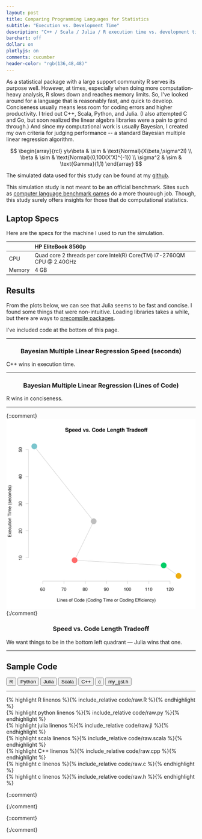 ```yaml
---
layout: post
title: Comparing Programming Languages for Statistics
subtitle: "Execution vs. Development Time"
description: "C++ / Scala / Julia / R execution time vs. development time"
barchart: off
dollar: on
plotlyjs: on
comments: cucumber
header-color: "rgb(136,48,48)"
---
```


As a statistical package with a large support community R serves its purpose
well. However, at times, especially when doing more computation-heavy analysis,
R slows down and reaches memory limits. So, I've looked around for a language
that is reasonably fast, and quick to develop. Conciseness usually means less
room for coding errors and higher productivity. I tried out C++, Scala, Python,
and Julia. (I also attempted C and Go, but soon realized the linear algebra
libraries were a pain to grind through.) And since my computational work is
usually Bayesian, I created my own criteria for judging performance -- a
standard Bayesian multiple linear regression algorithm.

$$
\begin{array}{rcl}
  y\v\beta & \sim & \text{Normal}(X\beta,\sigma^2I) \\
     \beta & \sim & \text{Normal}(0,100(X'X)^{-1}) \\
  \sigma^2 & \sim & \text{Gamma}(1,1)
\end{array}
$$

The simulated data used for this study can be found at my
[github](https://github.com/luiarthur/progSpeedCompare/blob/master/data/dat.txt).

This simulation study is not meant to be an official benchmark. Sites such as
[computer language benchmark
games](http://benchmarksgame.alioth.debian.org/u64q/compare.php?lang=scala&lang2=gpp)
do a more thourough job. Though, this study surely offers insights for those
that do computational statistics.

## Laptop Specs

Here are the specs for the machine I used to run the simulation.

| | HP EliteBook 8560p|
|:---|:---|
| CPU    | Quad core 2 threads per core Intel(R) Core(TM) i7-2760QM CPU @ 2.40GHz |
| Memory | 4 GB |

## Results
From the plots below, we can see that Julia seems to be fast and concise. I
found some things that were non-intuitive. Loading libraries takes a while, but
there are ways to [precompile
packages](https://groups.google.com/forum/#!topic/julia-users/uQfBNtJksRo).

I've included code at the bottom of this page.

***

<h3 style="text-align:center"> Bayesian Multiple Linear Regression Speed (seconds) </h3> 
<div id="speed"></div>
<span class="caption text-muted"> C++ wins in execution time. </span>

***

<h3 style="text-align:center"> Bayesian Multiple Linear Regression (Lines of Code) </h3>
<div id="conciseness"></div>
<span class="caption text-muted"> R wins in conciseness. </span>

***

{::comment} ![Overall Comparison](/assets/langcompare/img/vs.svg) {:/comment}
<h3 style="text-align:center"> Speed vs. Code Length Tradeoff </h3>
<div id="scatplot" class="plotly-graph-div"></div>
<span class="caption text-muted">We want things to be in the bottom left quadrant &mdash;  Julia wins that one.</span>

***


## Sample Code
<div class="btn-group" role="group" aria-label="...">
  <button type="button" class="rcode btn btn-default">R</button>
  <button type="button" class="pycode btn btn-default">Python</button>
  <button type="button" class="jlcode btn btn-default">Julia</button>
  <button type="button" class="scalacode btn btn-default">Scala</button>
  <button type="button" class="cppcode btn btn-default">C++</button>
  <button type="button" class="ccode btn btn-default">c</button>
  <button type="button" class="hcode btn btn-default">my_gsl.h</button>
</div>

***

<div class="mycode hide" id="r">
{% highlight R linenos %}{% include_relative code/raw.R %}{% endhighlight %}
</div>
<div class="mycode hide" id="py">
{% highlight python linenos %}{% include_relative code/raw.py %}{% endhighlight %}
</div>
<div class="mycode hide" id="jl">
{% highlight julia linenos %}{% include_relative code/raw.jl %}{% endhighlight %}
</div>
<div class="mycode hide" id="scala">
{% highlight scala linenos %}{% include_relative code/raw.scala %}{% endhighlight %}
</div>
<div class="mycode hide" id="cpp">
{% highlight C++ linenos %}{% include_relative code/raw.cpp %}{% endhighlight %}
</div>
<div class="mycode hide" id="c">
{% highlight c linenos %}{% include_relative code/raw.c %}{% endhighlight %}
</div>
<div class="mycode hide" id="h">
{% highlight c linenos %}{% include_relative code/raw.h %}{% endhighlight %}
</div>


<script> 
$(document).ready(function(){
  $("button.rcode").click(function(){$(".mycode").attr("class","mycode hide"); $("#r").attr("class","mycode show");});
  $("button.pycode").click(function(){$(".mycode").attr("class","mycode hide"); $("#py").attr("class","mycode show");});
  $("button.jlcode").click(function(){$(".mycode").attr("class","mycode hide"); $("#jl").attr("class","mycode show");});
  $("button.scalacode").click(function(){$(".mycode").attr("class","mycode hide"); $("#scala").attr("class","mycode show");});
  $("button.cppcode").click(function(){$(".mycode").attr("class","mycode hide"); $("#cpp").attr("class","mycode show");});
  $("button.ccode").click(function(){$(".mycode").attr("class","mycode hide"); $("#c").attr("class","mycode show");});
  $("button.hcode").click(function(){$(".mycode").attr("class","mycode hide"); $("#h").attr("class","mycode show");});
});
</script>

{::comment}
<script>
  var data = [{code:"C++",color:"goldenrod",val:1.9},
              {code:"Scala",color:"mediumseagreen",val:7.2},
              {code:"Julia",color:"crimson",val:3.6},
              {code:"Python",color:"grey",val:23.5},
              {code:"R",color:"darkcyan",val:51.2}];
  barchart(data,"#speed",1);
</script>
{:/comment}


{::comment}
<script>
  var data = [{code:"C++",color:"goldenrod",val:124},
              {code:"Scala",color:"mediumseagreen",val:117},
              {code:"Julia",color:"crimson",val:75},
              {code:"Python",color:"grey",val:84},
              {code:"R",color:"darkcyan",val:56}];
  barchart(data,"#conciseness");
</script>
{:/comment}

<script>
    window.PLOTLYENV=window.PLOTLYENV || {};
    window.PLOTLYENV.BASE_URL="https://plot.ly";
   Plotly.newPlot('scatplot', [{"type":"scatter","y":[1.9,7.2,3.6,23.5,51.2],"text":["C++","Scala","Julia","Python","R"],"line":{"width":1,"color":"grey"},"x":[124,117,75,84,56],"marker":{"size":20,"color":["goldenrod","mediumseagreen","crimson","lightgrey","darkcyan"]}}],  {"yaxis":{"title":"Execution Time (seconds)","zeroline":false},"xaxis":{"title":"Lines of Code"},"margin":{"r":50,"l":50,"b":50,"t":0},"height":470}, {showLink: false});
</script>

<script>
    window.PLOTLYENV=window.PLOTLYENV || {};
    window.PLOTLYENV.BASE_URL="https://plot.ly";
   Plotly.newPlot('speed', [{"type":"bar","y":[1.9,7.2,3.6,23.5,51.2],"x":["C++","Scala","Julia","Python","R"],"marker":{"color":["goldenrod","mediumseagreen","crimson","lightgrey","darkcyan"]}}],  {"yaxis":{"showticklabels":false,"zeroline":false,"showgrid":false},"text":[124,117,75,84,56],"annotations":[{"xanchor":"center","yanchor":"bottom","x":"C++","text":1.9,"showarrow":false,"y":1.9},{"xanchor":"center","yanchor":"bottom","x":"Scala","text":7.2,"showarrow":false,"y":7.2},{"xanchor":"center","yanchor":"bottom","x":"Julia","text":3.6,"showarrow":false,"y":3.6},{"xanchor":"center","yanchor":"bottom","x":"Python","text":23.5,"showarrow":false,"y":23.5},{"xanchor":"center","yanchor":"bottom","x":"R","text":51.2,"showarrow":false,"y":51.2}],"margin":{"t":0},"height":470}, {showLink: false});
</script>

<script>
    window.PLOTLYENV=window.PLOTLYENV || {};
    window.PLOTLYENV.BASE_URL="https://plot.ly";
   Plotly.newPlot('conciseness', [{"type":"bar","y":[124,117,75,84,56],"x":["C++","Scala","Julia","Python","R"],"marker":{"color":["goldenrod","mediumseagreen","crimson","lightgrey","darkcyan"]}}],  {"yaxis":{"showticklabels":false,"zeroline":false,"showgrid":false},"text":[124,117,75,84,56],"annotations":[{"xanchor":"center","yanchor":"bottom","x":"C++","text":124,"showarrow":false,"y":124},{"xanchor":"center","yanchor":"bottom","x":"Scala","text":117,"showarrow":false,"y":117},{"xanchor":"center","yanchor":"bottom","x":"Julia","text":75,"showarrow":false,"y":75},{"xanchor":"center","yanchor":"bottom","x":"Python","text":84,"showarrow":false,"y":84},{"xanchor":"center","yanchor":"bottom","x":"R","text":56,"showarrow":false,"y":56}],"margin":{"t":0},"height":470}, {showLink: false});
</script>
